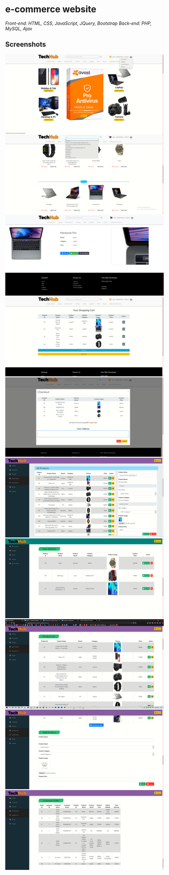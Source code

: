# e-commerce website 
*Front-end: HTML, CSS, JavaScript, JQuery, Bootstrap*
*Back-end: PHP, MySQL, Ajax*

## Screenshots

<img src="ui/Screenshot (62).png"/>
<img src="ui/Screenshot (77).png"/>
<img src="ui/Screenshot (63).png"/>
<img src="ui/Screenshot (75).png"/>
<img src="ui/Screenshot (65).png"/>
<img src="ui/Screenshot (78).png"/>
<img src="ui/Screenshot (66).png"/>
<img src="ui/Screenshot (69).png"/>
<img src="ui/Screenshot (70).png"/>
<img src="ui/Screenshot (71).png"/>
